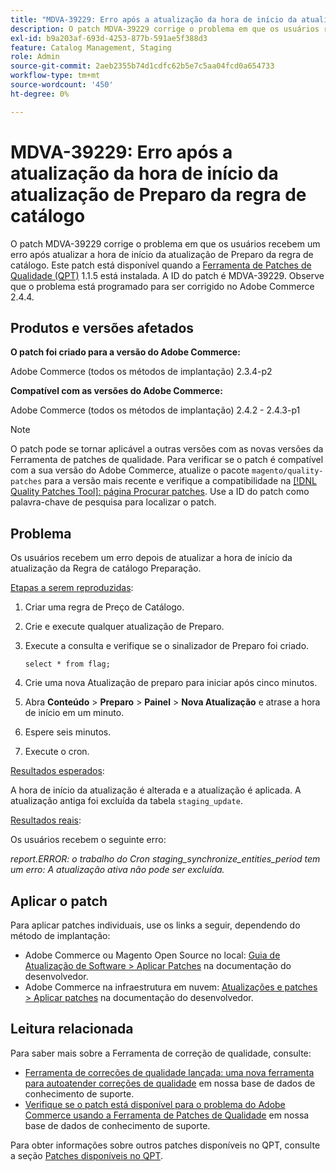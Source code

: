 ```yaml
---
title: "MDVA-39229: Erro após a atualização da hora de início da atualização da Regra de catálogo"
description: O patch MDVA-39229 corrige o problema em que os usuários recebem um erro após atualizar a hora de início da atualização de Preparo da regra de catálogo. Este patch está disponível quando a [Ferramenta de correções de qualidade (QPT)](https://experienceleague.adobe.com/en/docs/commerce-operations/upgrade-guide/patches/overview) 1.1.5 está instalada. A ID do patch é MDVA-39229. Observe que o problema está programado para ser corrigido no Adobe Commerce 2.4.4.
exl-id: b9a203af-693d-4253-877b-591ae5f388d3
feature: Catalog Management, Staging
role: Admin
source-git-commit: 2aeb2355b74d1cdfc62b5e7c5aa04fcd0a654733
workflow-type: tm+mt
source-wordcount: '450'
ht-degree: 0%

---
```


# MDVA-39229: Erro após a atualização da hora de início da atualização de Preparo da regra de catálogo

O patch MDVA-39229 corrige o problema em que os usuários recebem um erro após atualizar a hora de início da atualização de Preparo da regra de catálogo. Este patch está disponível quando a [Ferramenta de Patches de Qualidade (QPT)](https://experienceleague.adobe.com/en/docs/commerce-operations/upgrade-guide/patches/overview) 1.1.5 está instalada. A ID do patch é MDVA-39229. Observe que o problema está programado para ser corrigido no Adobe Commerce 2.4.4.

## Produtos e versões afetados

**O patch foi criado para a versão do Adobe Commerce:**

Adobe Commerce (todos os métodos de implantação) 2.3.4-p2

**Compatível com as versões do Adobe Commerce:**

Adobe Commerce (todos os métodos de implantação) 2.4.2 - 2.4.3-p1

>[!NOTE]
>
>O patch pode se tornar aplicável a outras versões com as novas versões da Ferramenta de patches de qualidade. Para verificar se o patch é compatível com a sua versão do Adobe Commerce, atualize o pacote `magento/quality-patches` para a versão mais recente e verifique a compatibilidade na [[!DNL Quality Patches Tool]: página Procurar patches](https://experienceleague.adobe.com/tools/commerce-quality-patches/index.html). Use a ID do patch como palavra-chave de pesquisa para localizar o patch.

## Problema

Os usuários recebem um erro depois de atualizar a hora de início da atualização da Regra de catálogo Preparação.

<u>Etapas a serem reproduzidas</u>:

1. Criar uma regra de Preço de Catálogo.
1. Crie e execute qualquer atualização de Preparo.
1. Execute a consulta e verifique se o sinalizador de Preparo foi criado.


   `select * from flag;`


1. Crie uma nova Atualização de preparo para iniciar após cinco minutos.
1. Abra **Conteúdo** > **Preparo** > **Painel** > **Nova Atualização** e atrase a hora de início em um minuto.
1. Espere seis minutos.
1. Execute o cron.

<u>Resultados esperados</u>:

A hora de início da atualização é alterada e a atualização é aplicada. A atualização antiga foi excluída da tabela `staging_update`.

<u>Resultados reais</u>:

Os usuários recebem o seguinte erro:

*report.ERROR: o trabalho do Cron staging_synchronize_entities_period tem um erro: A atualização ativa não pode ser excluída.*

## Aplicar o patch

Para aplicar patches individuais, use os links a seguir, dependendo do método de implantação:

* Adobe Commerce ou Magento Open Source no local: [Guia de Atualização de Software > Aplicar Patches](https://experienceleague.adobe.com/en/docs/commerce-operations/tools/quality-patches-tool/usage) na documentação do desenvolvedor.
* Adobe Commerce na infraestrutura em nuvem: [Atualizações e patches > Aplicar patches](https://experienceleague.adobe.com/en/docs/commerce-cloud-service/user-guide/develop/upgrade/apply-patches) na documentação do desenvolvedor.

## Leitura relacionada

Para saber mais sobre a Ferramenta de correção de qualidade, consulte:

* [Ferramenta de correções de qualidade lançada: uma nova ferramenta para autoatender correções de qualidade](/help/announcements/adobe-commerce-announcements/magento-quality-patches-released-new-tool-to-self-serve-quality-patches.md) em nossa base de dados de conhecimento de suporte.
* [Verifique se o patch está disponível para o problema do Adobe Commerce usando a Ferramenta de Patches de Qualidade](/help/support-tools/patches-available-in-qpt-tool/check-patch-for-magento-issue-with-magento-quality-patches.md) em nossa base de dados de conhecimento de suporte.

Para obter informações sobre outros patches disponíveis no QPT, consulte a seção [Patches disponíveis no QPT](https://support.magento.com/hc/en-us/sections/360010506631-Patches-available-in-QPT-tool-).
